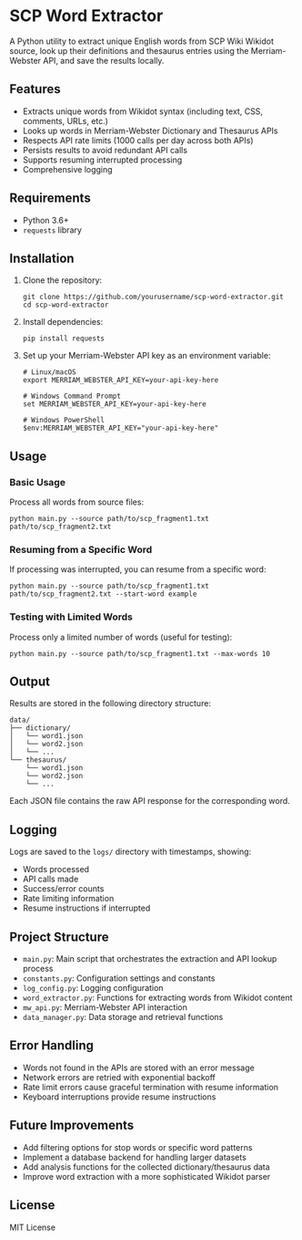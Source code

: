 # SCP Word Extractor

A Python utility to extract unique English words from SCP Wiki Wikidot source, look up their definitions and thesaurus entries using the Merriam-Webster API, and save the results locally.

## Features

- Extracts unique words from Wikidot syntax (including text, CSS, comments, URLs, etc.)
- Looks up words in Merriam-Webster Dictionary and Thesaurus APIs
- Respects API rate limits (1000 calls per day across both APIs)
- Persists results to avoid redundant API calls
- Supports resuming interrupted processing
- Comprehensive logging

## Requirements

- Python 3.6+
- `requests` library

## Installation

1. Clone the repository:
   ```
   git clone https://github.com/yourusername/scp-word-extractor.git
   cd scp-word-extractor
   ```

2. Install dependencies:
   ```
   pip install requests
   ```

3. Set up your Merriam-Webster API key as an environment variable:
   ```
   # Linux/macOS
   export MERRIAM_WEBSTER_API_KEY=your-api-key-here

   # Windows Command Prompt
   set MERRIAM_WEBSTER_API_KEY=your-api-key-here

   # Windows PowerShell
   $env:MERRIAM_WEBSTER_API_KEY="your-api-key-here"
   ```

## Usage

### Basic Usage

Process all words from source files:

```
python main.py --source path/to/scp_fragment1.txt path/to/scp_fragment2.txt
```

### Resuming from a Specific Word

If processing was interrupted, you can resume from a specific word:

```
python main.py --source path/to/scp_fragment1.txt path/to/scp_fragment2.txt --start-word example
```

### Testing with Limited Words

Process only a limited number of words (useful for testing):

```
python main.py --source path/to/scp_fragment1.txt --max-words 10
```

## Output

Results are stored in the following directory structure:

```
data/
├── dictionary/
│   └── word1.json
│   └── word2.json
│   └── ...
└── thesaurus/
    └── word1.json
    └── word2.json
    └── ...
```

Each JSON file contains the raw API response for the corresponding word.

## Logging

Logs are saved to the `logs/` directory with timestamps, showing:
- Words processed
- API calls made
- Success/error counts
- Rate limiting information
- Resume instructions if interrupted

## Project Structure

- `main.py`: Main script that orchestrates the extraction and API lookup process
- `constants.py`: Configuration settings and constants
- `log_config.py`: Logging configuration
- `word_extractor.py`: Functions for extracting words from Wikidot content
- `mw_api.py`: Merriam-Webster API interaction
- `data_manager.py`: Data storage and retrieval functions

## Error Handling

- Words not found in the APIs are stored with an error message
- Network errors are retried with exponential backoff
- Rate limit errors cause graceful termination with resume information
- Keyboard interruptions provide resume instructions

## Future Improvements

- Add filtering options for stop words or specific word patterns
- Implement a database backend for handling larger datasets
- Add analysis functions for the collected dictionary/thesaurus data
- Improve word extraction with a more sophisticated Wikidot parser

## License

MIT License

